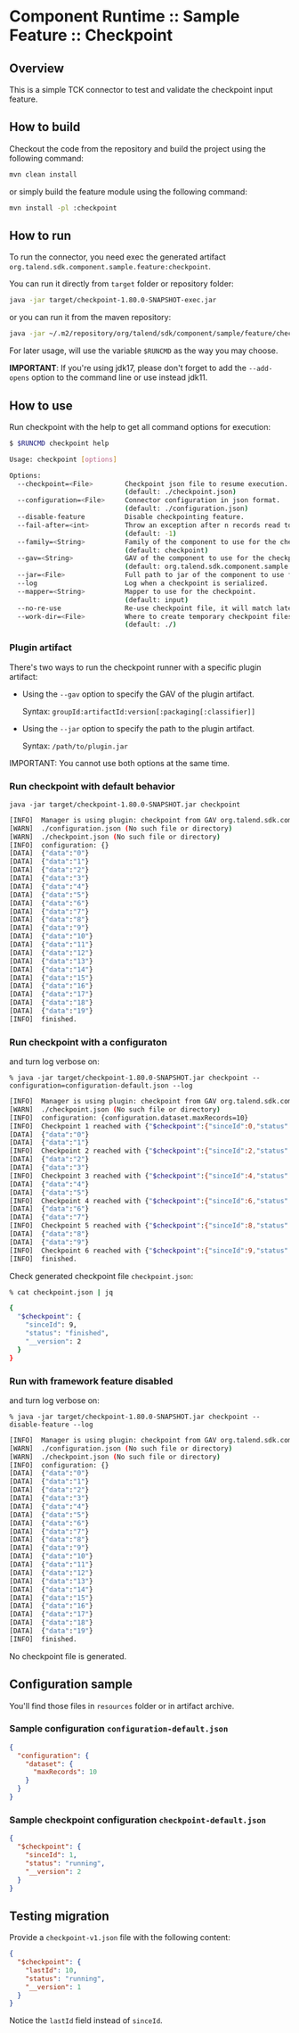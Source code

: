 # Component Runtime :: Sample Feature :: Checkpoint

## Overview

This is a simple TCK connector to test and validate the checkpoint input feature.

## How to build

Checkout the code from the repository and build the project using the following command:

```bash
mvn clean install
```
or simply build the feature module using the following command:

```bash 
mvn install -pl :checkpoint
```

## How to run

To run the connector, you need exec the generated artifact `org.talend.sdk.component.sample.feature:checkpoint`.

You can run it directly from `target` folder or repository folder:

```bash
java -jar target/checkpoint-1.80.0-SNAPSHOT-exec.jar

```

or you can run it from the maven repository:

```bash
java -jar ~/.m2/repository/org/talend/sdk/component/sample/feature/checkpoint/1.80.0-SNAPSHOT/checkpoint-1.80.0-SNAPSHOT.jar
```

For later usage, will use the variable `$RUNCMD` as the way you may choose.

**IMPORTANT**: If you're using jdk17, please don't forget to add the `--add-opens` option to the command line or use instead jdk11.

## How to use

Run checkpoint with the help to  get all command options for execution:
```bash
$ $RUNCMD checkpoint help

Usage: checkpoint [options]

Options:
  --checkpoint=<File>        Checkpoint json file to resume execution.
                             (default: ./checkpoint.json)
  --configuration=<File>     Connector configuration in json format.
                             (default: ./configuration.json)
  --disable-feature          Disable checkpointing feature.
  --fail-after=<int>         Throw an exception after n records read to simulate failure.
                             (default: -1)
  --family=<String>          Family of the component to use for the checkpoint.
                             (default: checkpoint)
  --gav=<String>             GAV of the component to use for the checkpoint.
                             (default: org.talend.sdk.component.sample.feature:checkpoint:jar:1.80.0-SNAPSHOT)
  --jar=<File>               Full path to jar of the component to use for the checkpoint.
  --log                      Log when a checkpoint is serialized.
  --mapper=<String>          Mapper to use for the checkpoint.
                             (default: input)
  --no-re-use                Re-use checkpoint file, it will match latest checkpoint available, otherwise will create numbered checkpoint.
  --work-dir=<File>          Where to create temporary checkpoint files.
                             (default: ./)
```

### Plugin artifact

There's two ways to run the checkpoint runner with a specific plugin artifact:

- Using the `--gav` option to specify the GAV of the plugin artifact.

    Syntax:  `groupId:artifactId:version[:packaging[:classifier]]`  

- Using the `--jar` option to specify the path to the plugin artifact.

    Syntax:  `/path/to/plugin.jar`

IMPORTANT: You cannot use both options at the same time.

### Run checkpoint with default behavior

`java -jar target/checkpoint-1.80.0-SNAPSHOT.jar checkpoint`

```bash 
[INFO]  Manager is using plugin: checkpoint from GAV org.talend.sdk.component.sample.feature:checkpoint:jar:1.80.0-SNAPSHOT.
[WARN]  ./configuration.json (No such file or directory)
[WARN]  ./checkpoint.json (No such file or directory)
[INFO]  configuration: {}
[DATA]  {"data":"0"}
[DATA]  {"data":"1"}
[DATA]  {"data":"2"}
[DATA]  {"data":"3"}
[DATA]  {"data":"4"}
[DATA]  {"data":"5"}
[DATA]  {"data":"6"}
[DATA]  {"data":"7"}
[DATA]  {"data":"8"}
[DATA]  {"data":"9"}
[DATA]  {"data":"10"}
[DATA]  {"data":"11"}
[DATA]  {"data":"12"}
[DATA]  {"data":"13"}
[DATA]  {"data":"14"}
[DATA]  {"data":"15"}
[DATA]  {"data":"16"}
[DATA]  {"data":"17"}
[DATA]  {"data":"18"}
[DATA]  {"data":"19"}
[INFO]  finished.
```

### Run checkpoint with a configuraton

and turn log verbose on:

`% java -jar target/checkpoint-1.80.0-SNAPSHOT.jar checkpoint --configuration=configuration-default.json --log`

```bash
[INFO]  Manager is using plugin: checkpoint from GAV org.talend.sdk.component.sample.feature:checkpoint:jar:1.80.0-SNAPSHOT.
[WARN]  ./checkpoint.json (No such file or directory)
[INFO]  configuration: {configuration.dataset.maxRecords=10}
[INFO]  Checkpoint 1 reached with {"$checkpoint":{"sinceId":0,"status":"running","__version":2}}.
[DATA]  {"data":"0"}
[DATA]  {"data":"1"}
[INFO]  Checkpoint 2 reached with {"$checkpoint":{"sinceId":2,"status":"running","__version":2}}.
[DATA]  {"data":"2"}
[DATA]  {"data":"3"}
[INFO]  Checkpoint 3 reached with {"$checkpoint":{"sinceId":4,"status":"running","__version":2}}.
[DATA]  {"data":"4"}
[DATA]  {"data":"5"}
[INFO]  Checkpoint 4 reached with {"$checkpoint":{"sinceId":6,"status":"running","__version":2}}.
[DATA]  {"data":"6"}
[DATA]  {"data":"7"}
[INFO]  Checkpoint 5 reached with {"$checkpoint":{"sinceId":8,"status":"running","__version":2}}.
[DATA]  {"data":"8"}
[DATA]  {"data":"9"}
[INFO]  Checkpoint 6 reached with {"$checkpoint":{"sinceId":9,"status":"finished","__version":2}}.
[INFO]  finished.
```
Check generated checkpoint file `checkpoint.json`:

```bash
% cat checkpoint.json | jq

{
  "$checkpoint": {
    "sinceId": 9,
    "status": "finished",
    "__version": 2
  }
}
```

### Run with framework feature disabled

and turn log verbose on:

`% java -jar target/checkpoint-1.80.0-SNAPSHOT.jar checkpoint --disable-feature --log`

```bash
[INFO]  Manager is using plugin: checkpoint from GAV org.talend.sdk.component.sample.feature:checkpoint:jar:1.80.0-SNAPSHOT.
[WARN]  ./configuration.json (No such file or directory)
[WARN]  ./checkpoint.json (No such file or directory)
[INFO]  configuration: {}
[DATA]  {"data":"0"}
[DATA]  {"data":"1"}
[DATA]  {"data":"2"}
[DATA]  {"data":"3"}
[DATA]  {"data":"4"}
[DATA]  {"data":"5"}
[DATA]  {"data":"6"}
[DATA]  {"data":"7"}
[DATA]  {"data":"8"}
[DATA]  {"data":"9"}
[DATA]  {"data":"10"}
[DATA]  {"data":"11"}
[DATA]  {"data":"12"}
[DATA]  {"data":"13"}
[DATA]  {"data":"14"}
[DATA]  {"data":"15"}
[DATA]  {"data":"16"}
[DATA]  {"data":"17"}
[DATA]  {"data":"18"}
[DATA]  {"data":"19"}
[INFO]  finished.
```
No checkpoint file is generated.

## Configuration sample

You'll find those files in `resources` folder or in artifact archive.

### Sample configuration `configuration-default.json`
```json
{
  "configuration": {
    "dataset": {
      "maxRecords": 10
    }
  }
}
```

### Sample checkpoint configuration `checkpoint-default.json`
```json
{
  "$checkpoint": {
    "sinceId": 1,
    "status": "running",
    "__version": 2
  }
}
```
## Testing migration

Provide a `checkpoint-v1.json` file with the following content:

```json
{
  "$checkpoint": {
    "lastId": 10,
    "status": "running",
    "__version": 1
  }
}
```
Notice the `lastId` field instead of `sinceId`.
